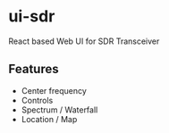 # ui-sdr

React based Web UI for SDR Transceiver

## Features
  * Center frequency
  * Controls
  * Spectrum / Waterfall
  * Location / Map
